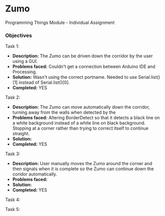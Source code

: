 # Zumo
Programming Things Module - Individual Assignment 

### Objectives
Task 1: 
  * **Description:** The Zumo can be driven down the corridor by the user using a GUI.
  * **Problems faced:** Couldn't get a connection between Arduino IDE and Processing. 
  * **Solution:** Wasn't using the correct portname. Needed to use Serial.list()[1] instead of Serial.list()[0].
  * **Completed:** YES
  
Task 2:
  * **Description:** The Zumo can move automatically down the corridor, turning away from the walls when detected by the 
  * **Problems faced:** Altering BorderDetect so that it detects a black line on a white background instead of a white line on black background. 
  Stopping at a corner rather than trying to correct itself to continue straight. 
  * **Solution:**
  * **Completed:** YES

Task 3:
  * **Description:** User manually moves the Zumo around the corner and then signals when it is complete so the Zumo can continue down the coridor automatically. 
  * **Problems faced:**
  * **Solution:**
  * **Completed:** YES

Task 4:

Task 5:
